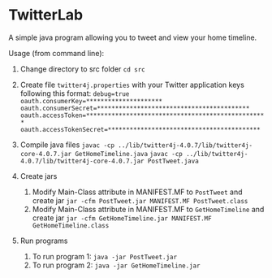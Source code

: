 # TwitterLab

A simple java program allowing you to tweet and view your home timeline.

Usage (from command line):
1) Change directory to src folder `cd src`

2) Create file `twitter4j.properties` with your Twitter application keys following this format:
`debug=true
oauth.consumerKey=*********************
oauth.consumerSecret=******************************************
oauth.accessToken=**************************************************
oauth.accessTokenSecret=******************************************
`
3) Compile java files
`javac -cp ../lib/twitter4j-4.0.7/lib/twitter4j-core-4.0.7.jar GetHomeTimeline.java`
`javac -cp ../lib/twitter4j-4.0.7/lib/twitter4j-core-4.0.7.jar PostTweet.java`

4) Create jars 
    1) Modify Main-Class attribute in MANIFEST.MF to `PostTweet` and create jar `jar -cfm PostTweet.jar MANIFEST.MF PostTweet.class`
    2) Modify Main-Class attribute in MANIFEST.MF to  `GetHomeTimeline` and create jar
`jar -cfm GetHomeTimeline.jar MANIFEST.MF GetHomeTimeline.class`

5) Run programs
    1) To run program 1: `java -jar PostTweet.jar`
    2) To run program 2: `java -jar GetHomeTimeline.jar`
